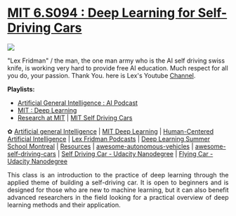 # [MIT 6.S094 : Deep Learning for Self-Driving Cars](https://selfdrivingcars.mit.edu/)

<img src="https://github.com/SKKSaikia/MIT_6S094_Self_Drive/blob/master/self.cars.png">

"Lex Fridman" / the man, the one man army who is the AI self driving swiss knife, is  working very hard to provide free AI education. Much respect for all you do, your passion. Thank You. here is Lex's Youtube [Channel](https://www.youtube.com/user/lexfridman).

<b>Playlists:</b>
- [Artificial General Intelligence : AI Podcast](https://www.youtube.com/watch?v=b7bStIQovcY&list=PLrAXtmErZgOdP_8GztsuKi9nrraNbKKp4)
- [MIT : Deep Learning](https://www.youtube.com/watch?v=1L0TKZQcUtA&list=PLrAXtmErZgOeiKm4sgNOknGvNjby9efdf)
- [Research at MIT](https://www.youtube.com/watch?v=fCLI6kxFFTE&list=PLrAXtmErZgOfvrgXrKgzAFbqAW-lCG0Fv) | [MIT Self Driving Cars](https://www.youtube.com/watch?v=_OCjqIgxwHw&list=PLrAXtmErZgOeY0lkVCIVafdGFOTi45amq)

✿ [Artificial general Intelligence](https://agi.mit.edu/) | [MIT Deep Learning](https://deeplearning.mit.edu/) | [Human-Centered Artificial Intelligence](https://hcai.mit.edu/) | [Lex Fridman Podcasts](https://lexfridman.com/ai/) | [Deep Learning Summer School Montreal](https://www.youtube.com/watch?v=xK-bzjIQkmM&list=PL5bqIc6XopCbb-FvnHmD1neVlQKwGzQyR) | [Resources](https://selfdrivingcars.mit.edu/resources/) | [awesome-autonomous-vehicles](https://github.com/takeitallsource/awesome-autonomous-vehicles) | [awesome-self-driving-cars](https://github.com/philbort/awesome-self-driving-cars) | [Self Driving Car - Udacity Nanodegree](https://github.com/SKKSaikia/SelfDNanoD) | [Flying Car - Udacity Nanodegree](https://github.com/SKKSaikia/FlyingCarNanoD)

<p align="justify">This class is an introduction to the practice of deep learning through the applied theme of building a self-driving car. It is open to beginners and is designed for those who are new to machine learning, but it can also benefit advanced researchers in the field looking for a practical overview of deep learning methods and their application.</p>
